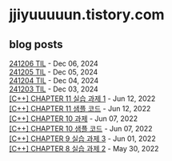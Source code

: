 # jjiyuuuuun.tistory.com
## blog posts
[241206 TIL](https://jjiyuuuuun.tistory.com/25) - Dec 06, 2024<br>
[241205 TIL](https://jjiyuuuuun.tistory.com/24) - Dec 05, 2024<br>
[241204 TIL](https://jjiyuuuuun.tistory.com/23) - Dec 04, 2024<br>
[241203 TIL](https://jjiyuuuuun.tistory.com/22) - Dec 03, 2024<br>
[[C++] CHAPTER 11 실습 과제 1](https://jjiyuuuuun.tistory.com/21) - Jun 12, 2022<br>
[[C++] CHAPTER 11 샘플 코드](https://jjiyuuuuun.tistory.com/20) - Jun 12, 2022<br>
[[C++] CHAPTER 10 과제](https://jjiyuuuuun.tistory.com/19) - Jun 07, 2022<br>
[[C++] CHAPTER 10 샘플 코드](https://jjiyuuuuun.tistory.com/18) - Jun 07, 2022<br>
[[C++] CHAPTER 9 실습 과제 3](https://jjiyuuuuun.tistory.com/17) - Jun 01, 2022<br>
[[C++] CHAPTER 8 실습 과제 2](https://jjiyuuuuun.tistory.com/16) - May 30, 2022<br>
